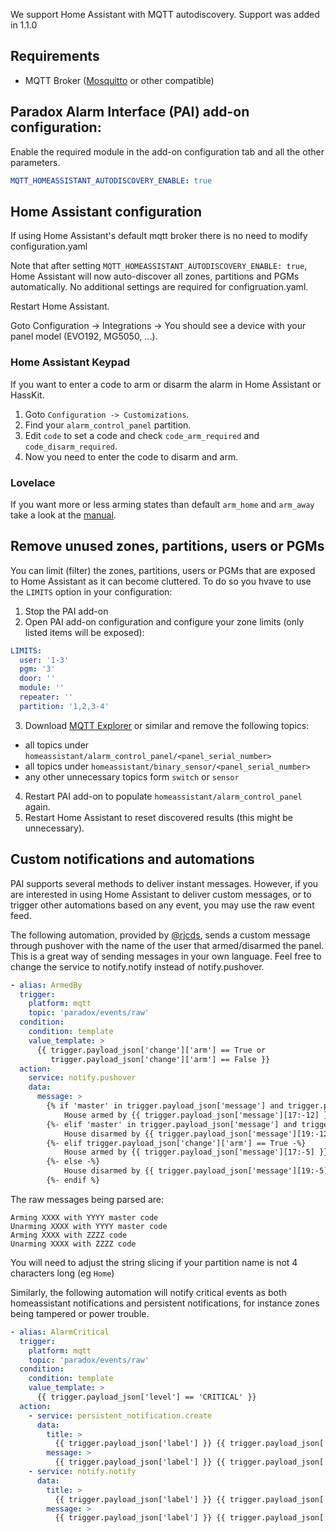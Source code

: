 We support Home Assistant with MQTT autodiscovery.
Support was added in 1.1.0

## Requirements
* MQTT Broker ([Mosquitto](https://mosquitto.org/) or other compatible)

## Paradox Alarm Interface (PAI) add-on configuration:
Enable the required module in the add-on configuration tab and all the other parameters.
```yaml
MQTT_HOMEASSISTANT_AUTODISCOVERY_ENABLE: true
```

## Home Assistant configuration
If using Home Assistant's default mqtt broker there is no need to modify configuration.yaml

Note that after setting `MQTT_HOMEASSISTANT_AUTODISCOVERY_ENABLE: true`, Home Assistant will now auto-discover all zones, partitions and PGMs automatically. No additional settings are required for configruation.yaml. 

Restart Home Assistant.

Goto Configuration -> Integrations -> You should see a device with your panel model (EVO192, MG5050, ...).

### Home Assistant Keypad
If you want to enter a code to arm or disarm the alarm in Home Assistant or HassKit.

1. Goto `Configuration -> Customizations`.
2. Find your `alarm_control_panel` partition.
3. Edit `code` to set a code and check `code_arm_required` and `code_disarm_required`.
4. Now you need to enter the code to disarm and arm.

### Lovelace

If you want more or less arming states than default `arm_home` and `arm_away` take a look at the [manual](https://www.home-assistant.io/lovelace/alarm-panel/).

## Remove unused zones, partitions, users or PGMs
You can limit (filter) the zones, partitions, users or PGMs that are exposed to Home Assistant as it can become cluttered. To do so you hvave to use the `LIMITS` option in your configuration:

1. Stop the PAI add-on
2. Open PAI add-on configuration and configure your zone limits (only listed items will be exposed):
```yaml
LIMITS:
  user: '1-3'
  pgm: '3'
  door: ''
  module: ''
  repeater: ''
  partition: '1,2,3-4'
```

3. Download [MQTT Explorer](http://mqtt-explorer.com/) or similar and remove the following topics:
  - all topics under `homeassistant/alarm_control_panel/<panel_serial_number>` 
  - all topics under `homeassistant/binary_sensor/<panel_serial_number>`
  - any other unnecessary topics form `switch` or `sensor`

4. Restart PAI add-on to populate `homeassistant/alarm_control_panel` again.
5. Restart Home Assistant to reset discovered results (this might be unnecessary).

## Custom notifications and automations

PAI supports several methods to deliver instant messages. However, if you are interested in using Home Assistant to deliver custom messages, or to trigger other automations based on any event, you may use the raw event feed.

The following automation, provided by [@rjcds](https://github.com/rjcds), sends a custom message through pushover with the name of the user that armed/disarmed the panel. This is a great way of sending messages in your own language. Feel free to change the service to notify.notify instead of notify.pushover.


```yaml
- alias: ArmedBy
  trigger:
    platform: mqtt
    topic: 'paradox/events/raw'
  condition:
    condition: template
    value_template: >
      {{ trigger.payload_json['change']['arm'] == True or
         trigger.payload_json['change']['arm'] == False }}
  action:
    service: notify.pushover
    data:
      message: >
        {% if 'master' in trigger.payload_json['message'] and trigger.payload_json['change']['arm'] == True -%}
            House armed by {{ trigger.payload_json['message'][17:-12] }}
        {%- elif 'master' in trigger.payload_json['message'] and trigger.payload_json['change']['arm'] == False -%}
            House disarmed by {{ trigger.payload_json['message'][19:-12] }}
        {%- elif trigger.payload_json['change']['arm'] == True -%}
            House armed by {{ trigger.payload_json['message'][17:-5] }}
        {%- else -%}
            House disarmed by {{ trigger.payload_json['message'][19:-5] }}
        {%- endif %}

```

The raw messages being parsed are:
```
Arming XXXX with YYYY master code
Unarming XXXX with YYYY master code
Arming XXXX with ZZZZ code
Unarming XXXX with ZZZZ code
```

You will need to adjust the string slicing if your partition name is not 4 characters long (eg `Home`) 



Similarly, the following automation will notify critical events as both homeassistant notifications and persistent notifications, for instance zones being tampered or power trouble.

```yaml
- alias: AlarmCritical
  trigger:
    platform: mqtt
    topic: 'paradox/events/raw'
  condition:
    condition: template
    value_template: >
      {{ trigger.payload_json['level'] == 'CRITICAL' }}
  action:
    - service: persistent_notification.create
      data:
        title: >
          {{ trigger.payload_json['label'] }} {{ trigger.payload_json['message'] }}
        message: >
          {{ trigger.payload_json['label'] }} {{ trigger.payload_json['message'] }} {{ trigger.payload_json['key'] }}
    - service: notify.notify
      data:
        title: >
          {{ trigger.payload_json['label'] }} {{ trigger.payload_json['message'] }}
        message: >
          {{ trigger.payload_json['label'] }} {{ trigger.payload_json['message'] }} {{ trigger.payload_json['key'] }}  
```